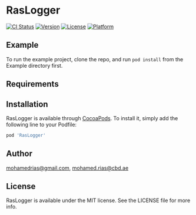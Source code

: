 # RasLogger

[![CI Status](http://img.shields.io/travis/mohamedrias@gmail.com/RasLogger.svg?style=flat)](https://travis-ci.org/mohamedrias@gmail.com/RasLogger)
[![Version](https://img.shields.io/cocoapods/v/RasLogger.svg?style=flat)](http://cocoapods.org/pods/RasLogger)
[![License](https://img.shields.io/cocoapods/l/RasLogger.svg?style=flat)](http://cocoapods.org/pods/RasLogger)
[![Platform](https://img.shields.io/cocoapods/p/RasLogger.svg?style=flat)](http://cocoapods.org/pods/RasLogger)

## Example

To run the example project, clone the repo, and run `pod install` from the Example directory first.

## Requirements

## Installation

RasLogger is available through [CocoaPods](http://cocoapods.org). To install
it, simply add the following line to your Podfile:

```ruby
pod 'RasLogger'
```

## Author

mohamedrias@gmail.com, mohamed.rias@cbd.ae

## License

RasLogger is available under the MIT license. See the LICENSE file for more info.
